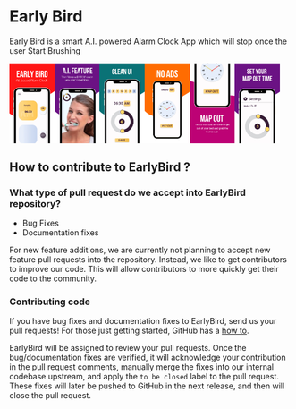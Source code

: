 # Early Bird
Early Bird is a smart A.I. powered Alarm Clock App which will stop once the user Start Brushing


<div style="display:flex;">
<img alt="App image" src="https://raw.githubusercontent.com/kunal-mahatha/early-bird-app/main/EarlyBird-snaps/1-min.png" width="16%">
<img alt="App image" src="https://raw.githubusercontent.com/kunal-mahatha/early-bird-app/main/EarlyBird-snaps/2-min.png" width="16%">
<img alt="App image" src="https://raw.githubusercontent.com/kunal-mahatha/early-bird-app/main/EarlyBird-snaps/3-min.png" width="16%">
<img alt="App image" src="https://raw.githubusercontent.com/kunal-mahatha/early-bird-app/main/EarlyBird-snaps/4-min.png" width="16%">
<img alt="App image" src="https://raw.githubusercontent.com/kunal-mahatha/early-bird-app/main/EarlyBird-snaps/5-min.png" width="16%">
<img alt="App image" src="https://raw.githubusercontent.com/kunal-mahatha/early-bird-app/main/EarlyBird-snaps/6-min.png" width="16%">
</div>


## How to contribute to EarlyBird ?
### What type of pull request do we accept into EarlyBird repository?
* Bug Fixes
* Documentation fixes

For new feature additions, we are currently not planning to accept new feature pull requests into the repository. Instead, we like to get contributors to improve our code. This will allow contributors to more quickly get their code to the community.

### Contributing code
If you have bug fixes and documentation fixes to EarlyBird, send us your pull requests! For those
just getting started, GitHub has a [how to](https://help.github.com/articles/using-pull-requests/).

EarlyBird will be assigned to review your pull requests. Once the bug/documentation fixes are verified, it will acknowledge your contribution in the pull request comments, manually merge the fixes into our internal codebase upstream, and apply the `to be closed` label to the pull request. These fixes will later be pushed to GitHub in the next release, and then will close the pull request.
